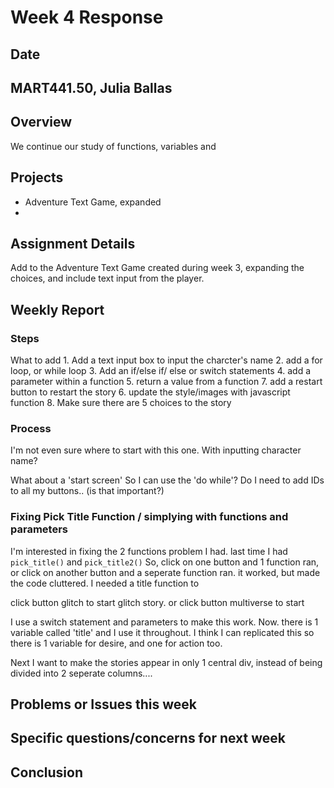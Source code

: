 # Week 4 Response
## Date
## MART441.50, Julia Ballas


## Overview
We continue our study of functions, variables and

## Projects

- Adventure Text Game, expanded
-

## Assignment Details

Add to the Adventure Text Game created during week 3, expanding the choices, and include text input from the player.

## Weekly Report
### Steps

What to add
      1. Add a text input box to input the charcter's name
2. add a for loop, or while loop
      3. Add an if/else if/ else or switch statements
4. add a parameter within a function
5. return a value from a function
7. add a restart button to restart the story
6. update the style/images with javascript function
8. Make sure there are 5 choices to the story

### Process
I'm not even sure where to start with this one. With inputting character name?

What about a 'start screen' So I can use the 'do while'?
Do I need to add IDs to all my buttons.. (is that important?)


### Fixing Pick Title Function / simplying with functions and parameters
I'm interested in fixing the 2 functions problem I had. last time I had `pick_title()` and `pick_title2()` So, click on one button and 1 function ran, or click on another button and a seperate function ran. it worked, but made the code cluttered.
I needed a title function to

click button glitch to start glitch story.
or click button multiverse to start

I use a switch statement and parameters to make this work. Now. there is 1 variable called 'title' and I use it throughout. I think I can replicated this so there is 1 variable for desire, and one for action too.



Next I want to make the stories appear in only 1 central div, instead of being divided into 2 seperate columns....







## Problems or Issues this week

## Specific questions/concerns for next week

## Conclusion
